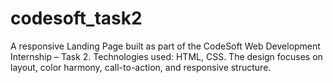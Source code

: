 # codesoft_task2
 A responsive Landing Page built as part of the CodeSoft Web Development Internship – Task 2. Technologies used: HTML, CSS. The design focuses on layout, color harmony, call-to-action, and responsive structure.
